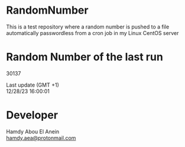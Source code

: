 # RandomNumber    
This is a test repository where a random number is pushed to a file automatically passwordless from a cron job in my Linux CentOS server    
# Random Number of the last run   
30137
      
Last update (GMT +1)    
12/28/23 16:00:01
# Developer    
Hamdy Abou El Anein   
hamdy.aea@protonmail.com
